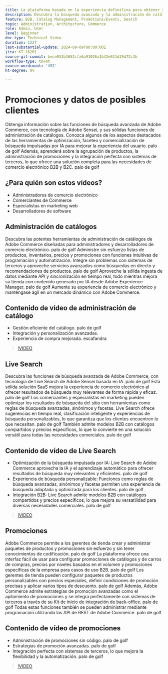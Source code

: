 ```yaml
---
title: La plataforma basada en la experiencia definitiva para obtener resultados empresariales excepcionales
description: Descubra la búsqueda avanzada y la administración de catálogos de Adobe Commerce, con tecnología de IA, para optimizar las experiencias de comercio electrónico tanto para los clientes B2B como B2C.
feature: B2B, Catalog Management, Promotions/Events, Search
topic: Administration, Architecture, Commerce
role: Admin, User
level: Beginner
doc-type: Technical Video
duration: 1227
last-substantial-update: 2024-09-09T00:00:00Z
jira: KT-16201
source-git-commit: bece033b3652cfa6a91026a1b42e611d19d72c3b
workflow-type: tm+mt
source-wordcount: '492'
ht-degree: 0%

---
```



# Promociones y datos de posibles clientes  

Obtenga información sobre las funciones de búsqueda avanzada de Adobe Commerce, con tecnología de Adobe Sensei, y sus sólidas funciones de administración de catálogos. Conozca algunos de los aspectos destacados de las herramientas de optimización, faceteo y comercialización de búsqueda impulsadas por IA para mejorar la experiencia del usuario. palo de golf Además, aprenderá sobre la agrupación de productos, la administración de promociones y la integración perfecta con sistemas de terceros, lo que ofrece una solución completa para las necesidades de comercio electrónico B2B y B2C. palo de golf  

## ¿Para quién son estos vídeos?

- Administradores de comercio electrónico
- Comerciantes de Commerce
- Especialistas en marketing web
- Desarrolladores de software

## Administración de catálogos

Descubra las potentes herramientas de administración de catálogos de Adobe Commerce diseñadas para administradores y desarrolladores de comercio electrónico. palo de golf Administre sin esfuerzo listas de productos, inventarios, precios y promociones con funciones intuitivas de programación y automatización. Integre sin problemas con sistemas de terceros y aproveche servicios avanzados como búsquedas en directo y recomendaciones de productos. palo de golf Aproveche la sólida ingesta de datos mediante API y sincronización en tiempo real, todo mientras mejora su tienda con contenido generado por IA desde Adobe Experience Manager. palo de golf Aumente su experiencia de comercio electrónico y manténgase ágil en un mercado dinámico con Adobe Commerce.  

## Contenido de vídeo de administración de catálogo

- Gestión eficiente del catálogo. palo de golf
- Integración y personalización avanzadas.
- Experiencia de compra mejorada. escafandra&#x200B;

>[!VIDEO](https://video.tv.adobe.com/v/3434039?learn=on)

## Live Search

Descubra las funciones de búsqueda avanzada de Adobe Commerce, con tecnología de Live Search de Adobe Sensei basada en IA. palo de golf Esta sólida solución SaaS mejora la experiencia de comercio electrónico al ofrecer resultados de búsqueda muy relevantes de forma rápida y eficaz. palo de golf Los comerciantes y especialistas en marketing pueden optimizar los resultados de búsqueda del sitio con herramientas como reglas de búsqueda avanzadas, sinónimos y facetas. Live Search ofrece sugerencias en tiempo real, clasificación inteligente y experiencias de búsqueda personalizables, lo que garantiza que los clientes encuentren lo que necesitan. palo de golf También admite modelos B2B con catálogos compartidos y precios específicos, lo que lo convierte en una solución versátil para todas las necesidades comerciales. palo de golf  

## Contenido de vídeo de Live Search

- Optimización de la búsqueda impulsada por IA: Live Search de Adobe Commerce aprovecha la IA y el aprendizaje automático para ofrecer resultados de búsqueda muy relevantes y eficientes. palo de golf
- Experiencia de búsqueda personalizable: Funciones como reglas de búsqueda avanzadas, sinónimos y facetas permiten una experiencia de búsqueda adaptada y optimizada para los clientes. palo de golf
- Integración B2B: Live Search admite modelos B2B con catálogos compartidos y precios específicos, lo que mejora su versatilidad para diversas necesidades comerciales. palo de golf

>[!VIDEO](https://video.tv.adobe.com/v/3434040?learn=on)

## Promociones  

Adobe Commerce permite a los gerentes de tienda crear y administrar paquetes de productos y promociones sin esfuerzo y sin tener conocimientos de codificación. palo de golf La plataforma ofrece una interfaz fácil de usar para configurar promociones de catálogos y de carros de compras, precios por niveles basados en el volumen y promociones específicas de la empresa para casos de uso B2B. palo de golf Los gerentes de tienda pueden configurar paquetes de productos personalizables con precios especiales, definir condiciones de promoción precisas y aplicar varios tipos de descuento. palo de golf Además, Adobe Commerce admite estrategias de promoción avanzadas como el apilamiento de promociones y se integra perfectamente con sistemas de terceros a través de su Kit de inicio de integración de back-office. palo de golf Todas estas funciones también se pueden administrar mediante programación utilizando las API de REST de Adobe Commerce. palo de golf

## Contenido de vídeo de promociones

- Administración de promociones sin código. palo de golf
- Estrategias de promoción avanzadas. palo de golf
- Integración perfecta con sistemas de terceros, lo que mejora la flexibilidad y la automatización. palo de golf

>[!VIDEO](https://video.tv.adobe.com/v/3434041?learn=on)